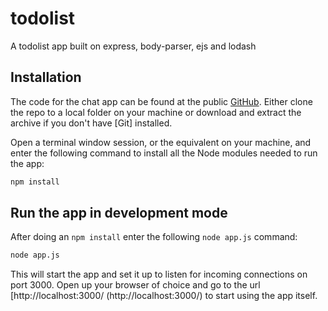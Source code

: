 # todolist
A todolist app built on express, body-parser, ejs and lodash

## Installation

The code for the chat app can be found at the public [GitHub](). Either clone the repo to a local folder on your machine or
download and extract the archive if you don't have [Git] installed.

Open a terminal window session, or the equivalent on your machine, and enter the following command to install all the Node modules needed to run the app:

```sh
npm install
```	
## Run the app in development mode

After doing an `npm install` enter the following `node app.js` command:

```sh
node app.js
```
This will start the app and set it up to listen for incoming connections on port 3000. Open up your browser of choice and go to the url [http://localhost:3000/
(http://localhost:3000/) to start using the app itself.

